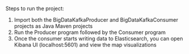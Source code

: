 Steps to run the project:
1. Import both the BigDataKafkaProducer and BigDataKafkaConsumer projects as Java Maven projects
2. Run the Producer program followed by the Consumer program
3. Once the consumer starts writing data to Elasticsearch, you can open Kibana UI (localhost:5601) and view the map visualizations
